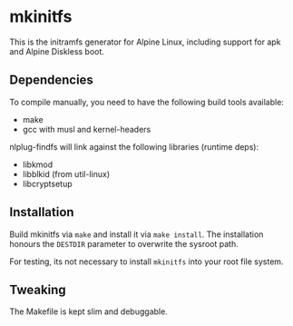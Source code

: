# mkinitfs

This is the initramfs generator for Alpine Linux, including support for apk and 
Alpine Diskless boot.

## Dependencies

To compile manually, you need to have the following build tools available:

- make
- gcc with musl and kernel-headers

nlplug-findfs will link against the following libraries (runtime deps):

- libkmod
- libblkid (from util-linux)
- libcryptsetup

## Installation

Build mkinitfs via `make` and install it via `make install`.
The installation honours the `DESTDIR` parameter to overwrite the sysroot path.

For testing, its not necessary to install `mkinitfs` into your root file system.

## Tweaking

The Makefile is kept slim and debuggable.
